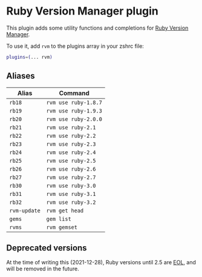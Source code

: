 # Ruby Version Manager plugin

This plugin adds some utility functions and completions for
[Ruby Version Manager](https://rvm.io/).

To use it, add `rvm` to the plugins array in your zshrc file:

```zsh
plugins=(... rvm)
```

## Aliases

| Alias        | Command              |
| ------------ | -------------------- |
| `rb18`       | `rvm use ruby-1.8.7` |
| `rb19`       | `rvm use ruby-1.9.3` |
| `rb20`       | `rvm use ruby-2.0.0` |
| `rb21`       | `rvm use ruby-2.1`   |
| `rb22`       | `rvm use ruby-2.2`   |
| `rb23`       | `rvm use ruby-2.3`   |
| `rb24`       | `rvm use ruby-2.4`   |
| `rb25`       | `rvm use ruby-2.5`   |
| `rb26`       | `rvm use ruby-2.6`   |
| `rb27`       | `rvm use ruby-2.7`   |
| `rb30`       | `rvm use ruby-3.0`   |
| `rb31`       | `rvm use ruby-3.1`   |
| `rb32`       | `rvm use ruby-3.2`   |
| `rvm-update` | `rvm get head`       |
| `gems`       | `gem list`           |
| `rvms`       | `rvm gemset`         |

## Deprecated versions

At the time of writing this (2021-12-28), Ruby versions until 2.5 are [EOL][1],
and will be removed in the future.

[1]: https://endoflife.date/ruby
